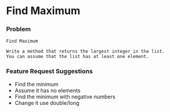 # Find Maximum

### Problem
```
Find Maximum

Write a method that returns the largest integer in the list. 
You can assume that the list has at least one element.
```

### Feature Request Suggestions
* Find the minimum
* Assume it has no elements
* Find the minimum with negative numbers
* Change it use double/long
